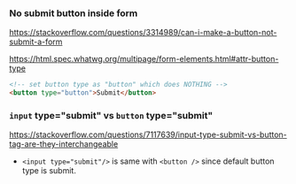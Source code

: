 ### No submit button inside form

https://stackoverflow.com/questions/3314989/can-i-make-a-button-not-submit-a-form

https://html.spec.whatwg.org/multipage/form-elements.html#attr-button-type

```html
<!-- set button type as "button" which does NOTHING -->
<button type="button">Submit</button>
```

### `input` type="submit" vs `button` type="submit"

https://stackoverflow.com/questions/7117639/input-type-submit-vs-button-tag-are-they-interchangeable

- `<input type="submit"/>` is same with `<button />` since default button type is submit.
